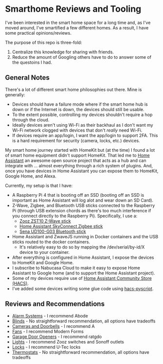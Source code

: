 # Smarthome Reviews and Tooling

I've been interested in the smart home space for a long time and, as I've
moved around, I've smartified a few different homes. As a result, I have some
practical opinions/reviews.

The purpose of this repo is three-fold:
1. Centralize this knowledge for sharing with friends.
1. Reduce the amount of Googling others have to do to answer some of the
questoins I had.

## General Notes

There's a lot of different smart home philosophies out there. Mine is
generally:
- Devices should have a failure mode where if the smart home hub is down or
if the Internet is down, the devices should still be usable.
- To the extent possible, controlling my devices shouldn't require a hop
through the cloud.
- Ideally devices aren't using Wi-Fi as their backhaul as I don't want my
Wi-Fi network clogged with devices that don't _really_ need Wi-Fi.
- If devices require an app/login, I want the app/login to support 2FA. This is
a hard requirement for security (camera, locks, etc.) devices.

My smart home journey started with HomeKit but (at the time) I found a lot of
smart home equipment didn't support HomeKit. That led me to [Home Assistant](https://www.home-assistant.io/)
an awesome open source project that acts as a hub and can integrate with ...
almost everything through a rich system of plugins. And, once you have devices
in Home Assistant you can expose them to HomeKit, Google Home, and Alexa.

Currently, my setup is that I have:
- A Raspberry Pi 4 that is booting off an SSD (booting off an SSD is
important as Home Assistant will log alot and wear down an SD Card).
- Z-Wave, Zigbee, and Bluetooth USB sticks connected to the Raspberry Pi
(through USB extension chords as there's too much interference if you 
connect directly to the Raspberry Pi). Specifically, I use a:
  - [Zooz ZST10 Z-Wave stick](https://www.getzooz.com/zooz-zst10-s2-stick/)
  - [Home Assistant SkyConnect Zigbee stick](https://www.home-assistant.io/skyconnect/)
  - [Sena UD100-G03 Bluetooth stick](https://www.amazon.com/gp/product/B0161B5ATM/)
- Home Assistant and ZwaveJS running in Docker containers and the USB sticks
routed to the docker containers.
  - It's relatively easy to do so by mapping the /dev/serial/by-id/X device
to your container.
- After everything is configured in Home Assistant, I expose the devices to
HomeKit and Google Home.
- I subscribe to Nabucasa Cloud to make it easy to expose Home Assistant to
Google home (and to support the Home Assistant project).
- Some of my devices require use of [Home Assistant Community Store (HACS)](https://hacs.xyz/).
- I've added some devices writing some glue code using [hacs-pyscript](https://github.com/custom-components/pyscript/).

## Reviews and Recommendations

- [Alarm Systems](reviews/alarm_system.md) - I recommend Abode
- [Blinds](reviews/blinds.md) - No straightforward recommendation, all
options have tradeoffs
- [Cameras and Doorbells](reviews/cameras_doorbells.md) - I recommend A
- [Fans](reviews/fans.md) - I recommend Modern Forms
- [Garage Door Openers](reviews/garage_door.md) - I recommend ratgdo
- [Lights](reviews/lights.md) - I recommend Zooz switches and Sonoff outlets
- [Locks](reviews/locks.md) - I recommend U-Tec locks
- [Thermostats](reviews/thermostat.md) - No straightforward recommendation,
all options have tradeoffs